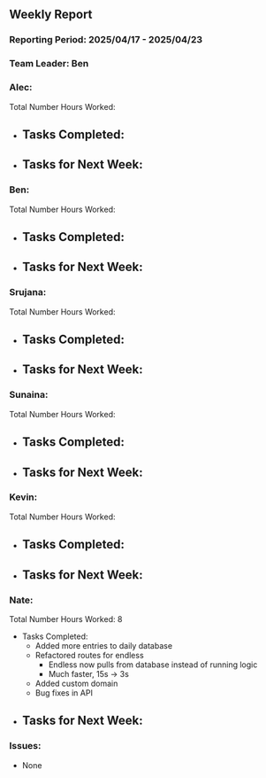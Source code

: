 ## **Weekly Report**

### **Reporting Period:** 2025/04/17 - 2025/04/23
### **Team Leader:** Ben


### **Alec:**
Total Number Hours Worked:
- Tasks Completed:
  - 
- Tasks for Next Week:
  -


### **Ben:**
Total Number Hours Worked:
- Tasks Completed:
  - 
- Tasks for Next Week:
  - 


### **Srujana:**
Total Number Hours Worked: 
- Tasks Completed:
  - 
- Tasks for Next Week:
  - 
    


### **Sunaina:**
Total Number Hours Worked: 
- Tasks Completed:
  - 
- Tasks for Next Week:
  - 



### **Kevin:**
Total Number Hours Worked:
- Tasks Completed: 
  - 
- Tasks for Next Week:
  - 


### **Nate:**
Total Number Hours Worked: 8
- Tasks Completed:
  - Added more entries to daily database
  - Refactored routes for endless
    - Endless now pulls from database instead of running logic
    - Much faster, 15s -> 3s
  - Added custom domain
  - Bug fixes in API
- Tasks for Next Week:
  - 


### **Issues:**
- None
